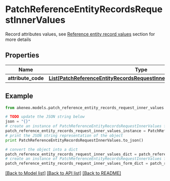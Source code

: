 # PatchReferenceEntityRecordsRequestInnerValues

Record attributes values, see <a href='/concepts/reference-entities.html#focus-on-the-reference-entity-record-values'>Reference entity record values</a> section for more details

## Properties
Name | Type | Description | Notes
------------ | ------------- | ------------- | -------------
**attribute_code** | [**List[PatchReferenceEntityRecordsRequestInnerValuesAttributeCodeInner]**](PatchReferenceEntityRecordsRequestInnerValuesAttributeCodeInner.md) |  | [optional] 

## Example

```python
from akeneo.models.patch_reference_entity_records_request_inner_values import PatchReferenceEntityRecordsRequestInnerValues

# TODO update the JSON string below
json = "{}"
# create an instance of PatchReferenceEntityRecordsRequestInnerValues from a JSON string
patch_reference_entity_records_request_inner_values_instance = PatchReferenceEntityRecordsRequestInnerValues.from_json(json)
# print the JSON string representation of the object
print PatchReferenceEntityRecordsRequestInnerValues.to_json()

# convert the object into a dict
patch_reference_entity_records_request_inner_values_dict = patch_reference_entity_records_request_inner_values_instance.to_dict()
# create an instance of PatchReferenceEntityRecordsRequestInnerValues from a dict
patch_reference_entity_records_request_inner_values_form_dict = patch_reference_entity_records_request_inner_values.from_dict(patch_reference_entity_records_request_inner_values_dict)
```
[[Back to Model list]](../README.md#documentation-for-models) [[Back to API list]](../README.md#documentation-for-api-endpoints) [[Back to README]](../README.md)



